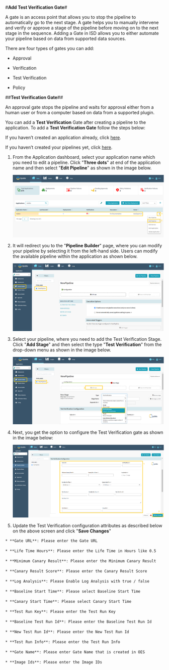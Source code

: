 #**Add Test Verification Gate**#

A gate is an access point that allows you to stop the pipeline to automatically go to the next stage. 
A gate helps you to manually intervene and verify or approve a stage of the pipeline before moving on 
to the next stage in the sequence. Adding a Gate in ISD allows you to either automate your pipeline 
based on data from supported data sources. 

There are four types of gates you can add:

* Approval
 
* Verification
 
* Test Verification
 
* Policy


##**Test Verification Gate**##

An approval gate stops the pipeline and waits for approval either from a human user or from a computer based on data from a supported plugin.

You can add a **Test Verification** Gate after creating a pipeline to the application. To add a **Test Verification Gate** follow the steps below:

If you haven’t created an application already,  click [here](https://docs.opsmx.com/user-guide/manage-application/create-an-application).

If you haven’t created your pipelines yet, click [here](https://docs.opsmx.com/user-guide/manage-pipelines/create-a-pipeline).


1. From the Application dashboard, select your application name which you need to edit a pipeline. Click "**Three dots**" at end of the application name and then select "**Edit Pipeline**" as shown in the image below.

	![Add_test_verification_gate1](./Add_test_verification_gate1.png)

2. It will redirect you to the "**Pipeline Builder**" page, where you can modify your pipeline by selecting it from the left-hand side. Users can modify the available pipeline within the application as shown below.

	![Add_test_verification_gate2](./Add_test_verification_gate2.png)

3.  Select your pipeline, where you need to add the Test Verification Stage. Click "**Add Stage**" and then select the type "**Test Verification**" from the drop-down menu as shown in the image below.

	![Add_test_verification_gate3](./Add_test_verification_gate3.png)

4. Next, you get the option to configure the Test Verification gate as shown in the image below:

	![Add_test_verification_gate4](./Add_test_verification_gate4.png)

5.   Update the Test Verification configuration attributes as described below on the above screen and click "**Save Changes**"

	* **Gate URL**: Please enter the Gate URL

	* **Life Time Hours**: Please enter the Life Time in Hours like 0.5

	* **Minimum Canary Result**: Please enter the Minimum Canary Result

	* **Canary Result Score**: Please enter the Canary Result Score

	* **Log Analysis**: Please Enable Log Analysis with true / false

	* **Baseline Start Time**: Please select Baseline Start Time

	* **Canary Start Time**: Please select Canary Start Time

	* **Test Run Key**: Please enter the Test Run Key

	* **Baseline Test Run Id**: Please enter the Baseline Test Run Id

	* **New Test Run Id**: Please enter the New Test Run Id

	* **Test Run Info**: Please enter the Test Run Info

	* **Gate Name**: Please enter Gate Name that is created in OES

	* **Image Ids**: Please enter the Image IDs






